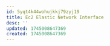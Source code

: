 ```yaml
---
id: 5yqt4k44wohujkkj79zyj19
title: Ec2 Elastic Network Interface
desc: ''
updated: 1745008647369
created: 1745008647369
---
```

